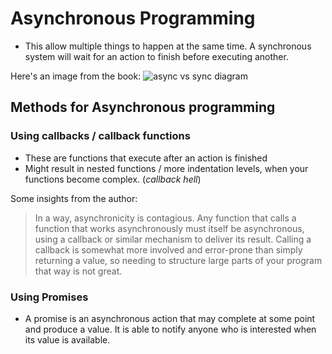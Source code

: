 # Asynchronous Programming

* This allow multiple things to happen at the same time. A synchronous system will wait for an action to finish before executing another.

Here's an image from the book:
![async vs sync diagram](http://eloquentjavascript.net/img/control-io.svg)

## Methods for Asynchronous programming

### Using callbacks / callback functions

* These are functions that execute after an action is finished
* Might result in nested functions / more indentation levels, when your functions become complex. (_callback hell_)

Some insights from the author:
> In a way, asynchronicity is contagious. Any function that calls a function that works asynchronously must itself be asynchronous, using a callback or similar mechanism to deliver its result. Calling a callback is somewhat more involved and error-prone than simply returning a value, so needing to structure large parts of your program that way is not great.

### Using Promises

* A promise is an asynchronous action that may complete at some point and produce a value. It is able to notify anyone who is interested when its value is available.
